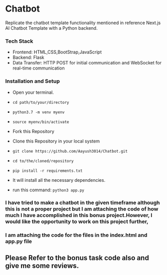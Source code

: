 
# Chatbot
Replicate the chatbot template functionality mentioned in reference Next.js AI Chatbot Template
with a Python backend.

### **Tech Stack**
* Frontend: HTML,CSS,BootStrap,JavaScript
* Backend: Flask
* Data Transfer: HTTP POST for initial communication and WebSocket for real-time communication

### **Installation and Setup**
* Open your terminal.
* `cd path/to/your/directory`
* `python3.7 -m venv myenv`
* `source myenv/bin/activate`

* Fork this Repository
* Clone this Repository in your local system
* `git clone https://github.com/Aayush3014/Chatbot.git`
* `cd to/the/cloned/repository`
* `pip install -r requirements.txt`
* It will install all the necessary dependencies.
* run this command: `python3 app.py`

### I have tried to make a chatbot in the given timeframe although this is not a proper project but I am attaching the code of how much I have accomplished in this bonus project.However, I would like the opportunity to work on this project further,
### I am attaching the code for the files in the index.html and app.py file
## Please Refer to the bonus task code also and give me some reviews.

